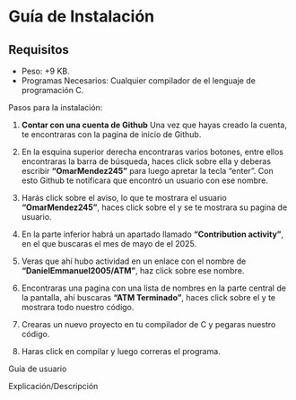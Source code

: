 # Guía de Instalación
## Requisitos
* Peso: +9 KB.
* Programas Necesarios: Cualquier compilador de el lenguaje de programación C.

Pasos para la instalación:
1. **Contar con una cuenta de Github**
Una vez que hayas creado la cuenta, te encontraras con la pagina de inicio de Github.

2. En la esquina superior derecha encontraras varios botones, entre ellos encontraras la barra de búsqueda, haces click sobre ella y deberas escribir **“OmarMendez245”** para luego apretar la tecla “enter”.
Con esto Github te notificara que encontró un usuario con ese nombre.

3. Harás click sobre el aviso, lo que te mostrara el usuario **“OmarMendez245”**, haces click sobre el y se te mostrara su pagina de usuario.

4. En la parte inferior habrá un apartado llamado **“Contribution activity”**, en el que buscaras el mes de mayo de el 2025.

5. Veras que ahí hubo actividad en un enlace con el nombre de **“DanielEmmanuel2005/ATM”**, haz click sobre ese nombre.

6. Encontraras una pagina con una lista de nombres en la parte central de la pantalla, ahí buscaras **“ATM Terminado”**, haces click sobre el y te mostrara todo nuestro código.

7. Crearas un nuevo proyecto en tu compilador de C y pegaras nuestro código.

8. Haras click en compilar y luego correras el programa.

Guía de usuario

Explicación/Descripción
